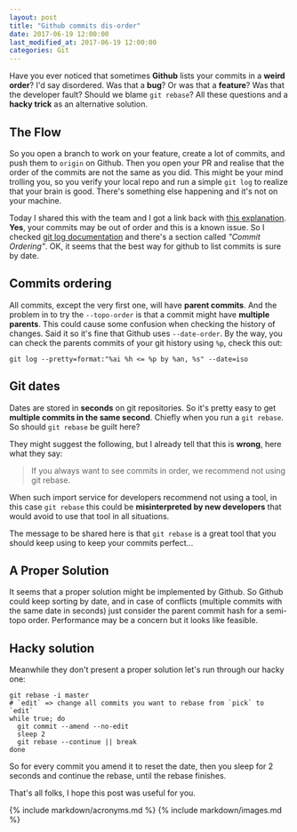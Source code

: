 ```yaml
---
layout: post
title: "Github commits dis-order"
date: 2017-06-19 12:00:00
last_modified_at: 2017-06-19 12:00:00
categories: Git
---
```


Have you ever noticed that sometimes **Github** lists your commits in a **weird order**? I'd say disordered. Was that a **bug**? Or was that a **feature**? Was that the developer fault? Should we blame `git rebase`? All these questions and a **hacky trick** as an alternative solution.

## The Flow

So you open a branch to work on your feature, create a lot of commits, and push them to `origin` on Github. Then you open your PR and realise that the order of the commits are not the same as you did. This might be your mind trolling you, so you verify your local repo and run a simple `git log` to realize that your brain is good. There's something else happening and it's not on your machine.

Today I shared this with the team and I got a link back with [this explanation][gh-blog-commits-wrong-order]. **Yes**, your commits may be out of order and this is a known issue. So I checked [git log documentation][git-log] and there's a section called *"Commit Ordering"*. OK, it seems that the best way for github to list commits is sure by date.

## Commits ordering

All commits, except the very first one, will have **parent commits**. And the problem in to try the `--topo-order` is that a commit might have **multiple parents**. This could cause some confusion when checking the history of changes. Said it so it's fine that Github uses `--date-order`. By the way, you can check the parents commits of your git history using `%p`, check this out:

```shell
git log --pretty=format:"%ai %h <= %p by %an, %s" --date=iso
```

## Git dates

Dates are stored in **seconds** on git repositories. So it's pretty easy to get **multiple commits in the same second**. Chiefly when you run a `git rebase`. So should `git rebase` be guilt here?

They might suggest the following, but I already tell that this is **wrong**, here what they say:

> If you always want to see commits in order, we recommend not using git rebase.

When such import service for developers recommend not using a tool, in this case `git rebase` this could be **misinterpreted by new developers** that would avoid to use that tool in all situations.

The message to be shared here is that `git rebase` is a great tool that you should keep using to keep your commits perfect...

## A Proper Solution

It seems that a proper solution might be implemented by Github. So Github could keep sorting by date, and in case of conflicts (multiple commits with the same date in seconds) just consider the parent commit hash for a semi-topo order. Performance may be a concern but it looks like feasible.

## Hacky solution

Meanwhile they don't present a proper solution let's run through our hacky one:

```shell
git rebase -i master
# `edit` => change all commits you want to rebase from `pick` to `edit`
while true; do
  git commit --amend --no-edit
  sleep 2
  git rebase --continue || break
done
```

So for every commit you amend it to reset the date, then you sleep for 2 seconds and continue the rebase, until the rebase finishes.

That's all folks, I hope this post was useful for you.

{% include markdown/acronyms.md %}
{% include markdown/images.md %}

[git-log]: https://git-scm.com/docs/git-log 'Git log'
[gh-blog-commits-wrong-order]: https://help.github.com/articles/why-are-my-commits-in-the-wrong-order/ 'Github wrong order commits'
